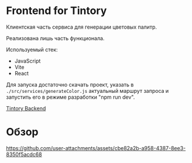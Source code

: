 # Frontend for Tintory

Клиентская часть сервиса для генерации цветовых палитр.

Реализована лишь часть функционала.

Используемый стек:
- JavaScript
- Vite
- React

Для запуска достаточно скачать проект, указать в ``./src/services/generateColor.js`` актуальный маршрут запроса и запустить его в режиме разработки "npm run dev". 

[Tintory Backend](https://github.com/Forvi/Tintory)


# Обзор

https://github.com/user-attachments/assets/cbe82a2b-a958-4387-8ee3-8350f5acdc68

